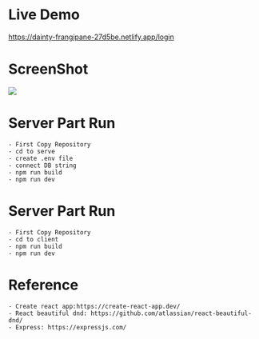 # Live Demo

https://dainty-frangipane-27d5be.netlify.app/login

# ScreenShot

<img src="https://i.imgur.com/ovMIcK5.png" />

# Server Part Run

    - First Copy Repository
    - cd to serve
    - create .env file
    - connect DB string
    - npm run build
    - npm run dev

# Server Part Run

    - First Copy Repository
    - cd to client
    - npm run build
    - npm run dev

# Reference

    - Create react app:https://create-react-app.dev/
    - React beautiful dnd: https://github.com/atlassian/react-beautiful-dnd/
    - Express: https://expressjs.com/
